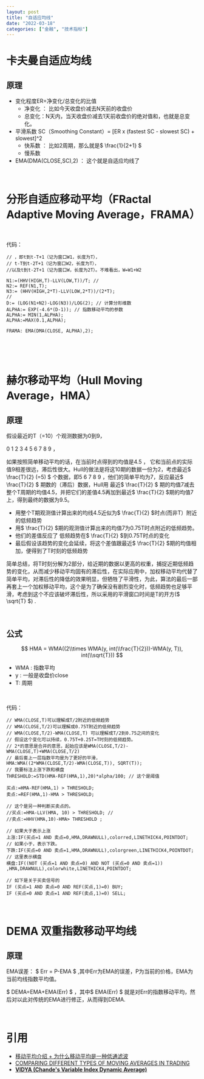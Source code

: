 ```yaml
---
layout: post
title: "自适应均线"
date: "2022-03-18"
categories: ["金融", "技术指标"]
---
```


# 卡夫曼自适应均线

## 原理

- 变化程度ER=净变化/总变化的比值
    - 净变化 ： 比如今天收盘价减去N天前的收盘价
    - 总变化：N天内，当天收盘价减去1天前收盘价的绝对值和，也就是总变化。
- 平滑系数 SC（Smoothing Constant）= \[ER x (fastest SC - slowest SC) + slowest\]^2
    - 快系数 ： 比如2周期，那么就是$ \\frac{1}{2+1} $
    - 慢系数
- EMA(DMA(CLOSE,SC),2) ： 这个就是自适应均线了

 

# 分形自适应移动平均（FRactal Adaptive Moving Average，FRAMA）

 

代码：

```
// ，即t到t-T+1（记为窗口W1，长度为T），
// t-T到t-2T+1（记为窗口W2，长度为T），
//以及t到t-2T+1（记为窗口W，长度为2T）。不难看出，W=W1+W2

N1:=(HHV(HIGH,T)-LLV(LOW,T))/T; // 
N2:= REF(N1,T); 
N3:= (HHV(HIGH,2*T)-LLV(LOW,2*T))/(2*T); 
//
D:= (LOG(N1+N2)-LOG(N3))/LOG(2); // 计算分形维数
ALPHA:= EXP(-4.6*(D-1)); // 指数移动平均的参数
ALPHA:= MIN(1,ALPHA);
ALPHA:=MAX(0.1,ALPHA);

FRAMA: EMA(DMA(CLOSE, ALPHA),2);
```

 

 

# 赫尔移动平均（Hull Moving Average，HMA）

## 原理

假设最近的T（=10）个观测数据为0到9，

0 1 2 3 4 5 6 7 8 9 ，

如果按照简单移动平均的话，在当前时点得到的均值是4.5 ， 它和当前点的实际值9相差很远，滞后性很大。Hull的做法是将这10期的数据一份为2，考虑最近$ \\frac{T}{2} (=5) $ 个数据，即5 6 7 8 9 ，他们的简单平均为7，反应最近$ \\frac{T}{2} $ 期数的（滞后）数据，Hull用 最近$ \\frac{T}{2} $ 期的均值7减去整个T周期的均值4.5，并把它们的差值4.5再加到最近$ \\frac{T}{2} $期的均值7上，得到最终的数据为9.5。

- 用整个T期观测值计算出来的均线4.5近似为$ \\frac{T}{2} $时点(而非T）附近的低频趋势
- 用$ \\frac{T}{2} $期的观测值计算出来的均值7为0.75T时点附近的低频趋势。
- 他们的差值反应了 低频趋势在$ \\frac{T}{2} $到0.75T时点的变化
- 最后假设该趋势的变化会延续，将这个差值跟最近$ \\frac{T}{2} $期的均值相加，便得到了T时刻的低频趋势

简单总结，将T时刻分解为2部分，给近期的数据以更高的权重，捕捉近期低频趋势的变化，从而减少移动平均固有的滞后性，在实际应用中，加权移动平均代替了简单平均，对滞后性的降低的效果明显，但牺牲了平滑性，为此，算法的最后一部再套上一个加权移动平均，这个是为了确保没有剧烈变化时，低频趋势也足够平滑，考虑到这个不应该破坏滞后性，所以采用的平滑窗口时间是T的开方($ \\sqrt{T} $) .

 

## 公式

$$ HMA = WMA((2\\times WMA(y, int(\\frac{T}{2}))-WMA(y, T)), int(\\sqrt{T})) $$

- WMA : 指数平均
- y : 一般是收盘价close
- T: 周期

 

代码：

```
// WMA(CLOSE,T)可以理解成T/2附近的低频趋势
// WMA(CLOSE,T/2)可以理解成0.75T附近的低频趋势
// WMA(CLOSE,T/2)-WMA(CLOSE,T) 可以理解成T/2到0.75之间的变化
// 假设这个变化可以持续，0.75T+0.25T=T时刻的低频趋势。
// 2*的意思是合并的意思，起始应该是WMA(CLOSE,T/2)-WMA(CLOSE,T)+WMA(CLOSE,T/2)
// 最后套上一层指数平均是为了更好的平滑，
HMA:WMA((2*WMA(CLOSE,T/2)-WMA(CLOSE,T)), SQRT(T));
// 我要标注上涨下跌和横盘
THRESHOLD:=STD(HMA-REF(HMA,1),20)*alpha/100; // 这个是阈值

买点:=HMA-REF(HMA,1) > THRESHOLD;
卖点:=REF(HMA,1)-HMA > THRESHOLD;

// 这个是另一种判断买卖点的。
//买点:=HMA-LLV(HMA, 10) > THRESHOLD; // 
//卖点:=HHV(HMA,10)-HMA> THRESHOLD ;

// 如果大于表示上涨
上涨:IF(买点=1 AND 卖点=0,HMA,DRAWNULL),colorred,LINETHICK4,POINTDOT; 
// 如果小于，表示下跌。
下跌:IF(买点=0 AND 卖点=1,HMA,DRAWNULL),colorgreen,LINETHICK4,POINTDOT;
// 这里表示横盘
横盘:IF((NOT (买点=1 AND 卖点=0) AND NOT (买点=0 AND 卖点=1)) ,HMA,DRAWNULL),colorwhite,LINETHICK4,POINTDOT; 

// 如下是关于买卖信号的
IF (买点=1 AND 卖点=0 AND REF(买点,1)=0) BUY;
IF (买点=0 AND 卖点=1 AND REF(卖点,1)=0) SELL;

```

 

# DEMA 双重指数移动平均线

## 原理

EMA误差： $ Err = P-EMA $ ,其中Err为EMA的误差，P为当前的价格，EMA为当前均线指数平均值。

$ DEMA=EMA+EMA(Err) $ ，其中$ EMA(Err) $ 就是对Err的指数移动平均，然后对以此对传统的EMA进行修正，从而得到DEMA.

 

# 引用

- [移动平均介绍 + 为什么移动平均是一种低通滤波](https://www.jianshu.com/p/aad6bb836002)
- [COMPARING DIFFERENT TYPES OF MOVING AVERAGES IN TRADING](https://www.mql5.com/en/articles/3791)
- [**VIDYA (Chande's Variable Index Dynamic Average)**](http://www.fxcorporate.com/help/MS/NOTFIFO/i_Vidya.html#:~:text=VIDYA%20%28Chande%27s%20Variable%20Index%20Dynamic%20Average%29%20is%20an,of%20the%20EMA%20%28Exponential%20Weighted%20Moving%20Average%29%20indicator.)
